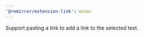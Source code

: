 ```yaml
---
'@remirror/extension-link': minor
---
```


Support pasting a link to add a link to the selected text.
